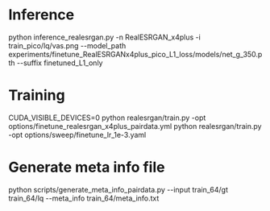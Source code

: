 # Inference
python inference_realesrgan.py -n RealESRGAN_x4plus -i train_pico/lq/vas.png --model_path experiments/finetune_RealESRGANx4plus_pico_L1_loss/models/net_g_350.pth --suffix finetuned_L1_only

# Training
CUDA_VISIBLE_DEVICES=0 python realesrgan/train.py -opt options/finetune_realesrgan_x4plus_pairdata.yml
python realesrgan/train.py -opt options/sweep/finetune_lr_1e-3.yaml

# Generate meta info file
python scripts/generate_meta_info_pairdata.py --input train_64/gt train_64/lq --meta_info train_64/meta_info.txt